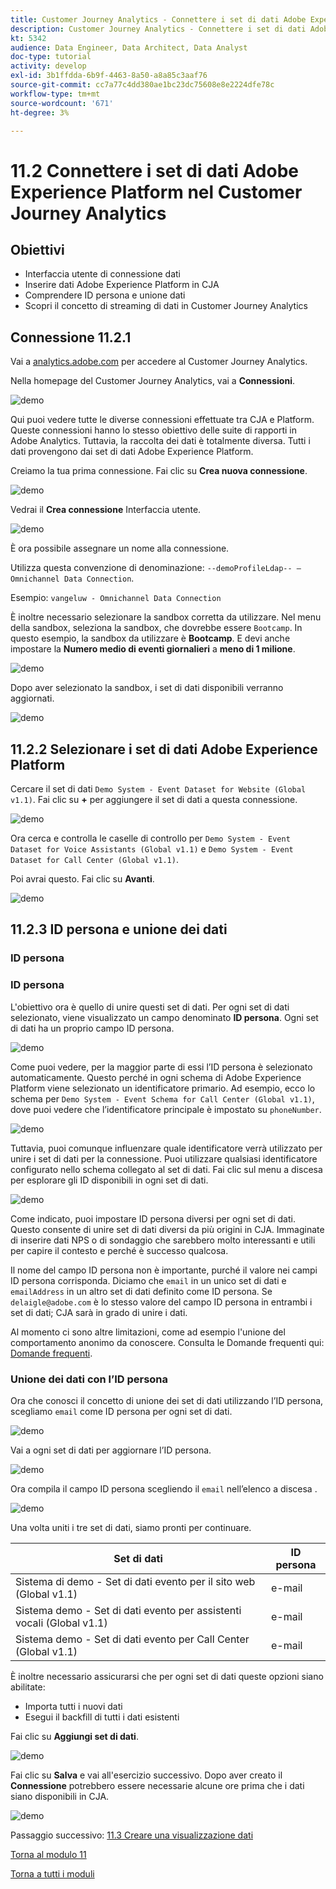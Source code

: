 ```yaml
---
title: Customer Journey Analytics - Connettere i set di dati Adobe Experience Platform nel Customer Journey Analytics
description: Customer Journey Analytics - Connettere i set di dati Adobe Experience Platform nel Customer Journey Analytics
kt: 5342
audience: Data Engineer, Data Architect, Data Analyst
doc-type: tutorial
activity: develop
exl-id: 3b1ffdda-6b9f-4463-8a50-a8a85c3aaf76
source-git-commit: cc7a77c4dd380ae1bc23dc75608e8e2224dfe78c
workflow-type: tm+mt
source-wordcount: '671'
ht-degree: 3%

---
```


# 11.2 Connettere i set di dati Adobe Experience Platform nel Customer Journey Analytics

## Obiettivi

- Interfaccia utente di connessione dati
- Inserire dati Adobe Experience Platform in CJA
- Comprendere ID persona e unione dati
- Scopri il concetto di streaming di dati in Customer Journey Analytics

## Connessione 11.2.1

Vai a [analytics.adobe.com](https://analytics.adobe.com) per accedere al Customer Journey Analytics.

Nella homepage del Customer Journey Analytics, vai a **Connessioni**.

![demo](./images/cja2.png)

Qui puoi vedere tutte le diverse connessioni effettuate tra CJA e Platform. Queste connessioni hanno lo stesso obiettivo delle suite di rapporti in Adobe Analytics. Tuttavia, la raccolta dei dati è totalmente diversa. Tutti i dati provengono dai set di dati Adobe Experience Platform.

Creiamo la tua prima connessione. Fai clic su **Crea nuova connessione**.

![demo](./images/cja4.png)

Vedrai il **Crea connessione** Interfaccia utente.

![demo](./images/cja5.png)

È ora possibile assegnare un nome alla connessione.

Utilizza questa convenzione di denominazione: `--demoProfileLdap-- – Omnichannel Data Connection`.

Esempio: `vangeluw - Omnichannel Data Connection`

È inoltre necessario selezionare la sandbox corretta da utilizzare. Nel menu della sandbox, seleziona la sandbox, che dovrebbe essere `Bootcamp`. In questo esempio, la sandbox da utilizzare è **Bootcamp**. E devi anche impostare la **Numero medio di eventi giornalieri** a **meno di 1 milione**.

![demo](./images/cjasb.png)

Dopo aver selezionato la sandbox, i set di dati disponibili verranno aggiornati.

![demo](./images/cjasb1.png)

## 11.2.2 Selezionare i set di dati Adobe Experience Platform

Cercare il set di dati `Demo System - Event Dataset for Website (Global v1.1)`. Fai clic su **+** per aggiungere il set di dati a questa connessione.

![demo](./images/cja7.png)

Ora cerca e controlla le caselle di controllo per `Demo System - Event Dataset for Voice Assistants (Global v1.1)` e `Demo System - Event Dataset for Call Center (Global v1.1)`.

Poi avrai questo. Fai clic su **Avanti**.

![demo](./images/cja9.png)

## 11.2.3 ID persona e unione dei dati

### ID persona

### ID persona

L&#39;obiettivo ora è quello di unire questi set di dati. Per ogni set di dati selezionato, viene visualizzato un campo denominato **ID persona**. Ogni set di dati ha un proprio campo ID persona.

![demo](./images/cja11.png)

Come puoi vedere, per la maggior parte di essi l’ID persona è selezionato automaticamente. Questo perché in ogni schema di Adobe Experience Platform viene selezionato un identificatore primario. Ad esempio, ecco lo schema per `Demo System - Event Schema for Call Center (Global v1.1)`, dove puoi vedere che l’identificatore principale è impostato su `phoneNumber`.

![demo](./images/cja13.png)

Tuttavia, puoi comunque influenzare quale identificatore verrà utilizzato per unire i set di dati per la connessione. Puoi utilizzare qualsiasi identificatore configurato nello schema collegato al set di dati. Fai clic sul menu a discesa per esplorare gli ID disponibili in ogni set di dati.

![demo](./images/cja14.png)

Come indicato, puoi impostare ID persona diversi per ogni set di dati. Questo consente di unire set di dati diversi da più origini in CJA. Immaginate di inserire dati NPS o di sondaggio che sarebbero molto interessanti e utili per capire il contesto e perché è successo qualcosa.

Il nome del campo ID persona non è importante, purché il valore nei campi ID persona corrisponda. Diciamo che `email` in un unico set di dati e `emailAddress` in un altro set di dati definito come ID persona. Se `delaigle@adobe.com` è lo stesso valore del campo ID persona in entrambi i set di dati; CJA sarà in grado di unire i dati.

Al momento ci sono altre limitazioni, come ad esempio l&#39;unione del comportamento anonimo da conoscere. Consulta le Domande frequenti qui: [Domande frequenti](https://experienceleague.adobe.com/docs/analytics-platform/using/cja-overview/cja-faq.html?lang=it).

### Unione dei dati con l’ID persona

Ora che conosci il concetto di unione dei set di dati utilizzando l’ID persona, scegliamo `email` come ID persona per ogni set di dati.

![demo](./images/cja15.png)

Vai a ogni set di dati per aggiornare l’ID persona.

![demo](./images/cja12a.png)

Ora compila il campo ID persona scegliendo il `email` nell’elenco a discesa .

![demo](./images/cja17.png)

Una volta uniti i tre set di dati, siamo pronti per continuare.

| Set di dati | ID persona |
| ----------------- |-------------| 
| Sistema di demo - Set di dati evento per il sito web (Global v1.1) | e-mail |
| Sistema demo - Set di dati evento per assistenti vocali (Global v1.1) | e-mail |
| Sistema demo - Set di dati evento per Call Center (Global v1.1) | e-mail |

È inoltre necessario assicurarsi che per ogni set di dati queste opzioni siano abilitate:

- Importa tutti i nuovi dati
- Esegui il backfill di tutti i dati esistenti

Fai clic su **Aggiungi set di dati**.

![demo](./images/cja16.png)

Fai clic su **Salva** e vai all&#39;esercizio successivo.
Dopo aver creato il **Connessione** potrebbero essere necessarie alcune ore prima che i dati siano disponibili in CJA.

![demo](./images/cja20.png)

Passaggio successivo: [11.3 Creare una visualizzazione dati](./ex3.md)

[Torna al modulo 11](./customer-journey-analytics-build-a-dashboard.md)

[Torna a tutti i moduli](./../../overview.md)
